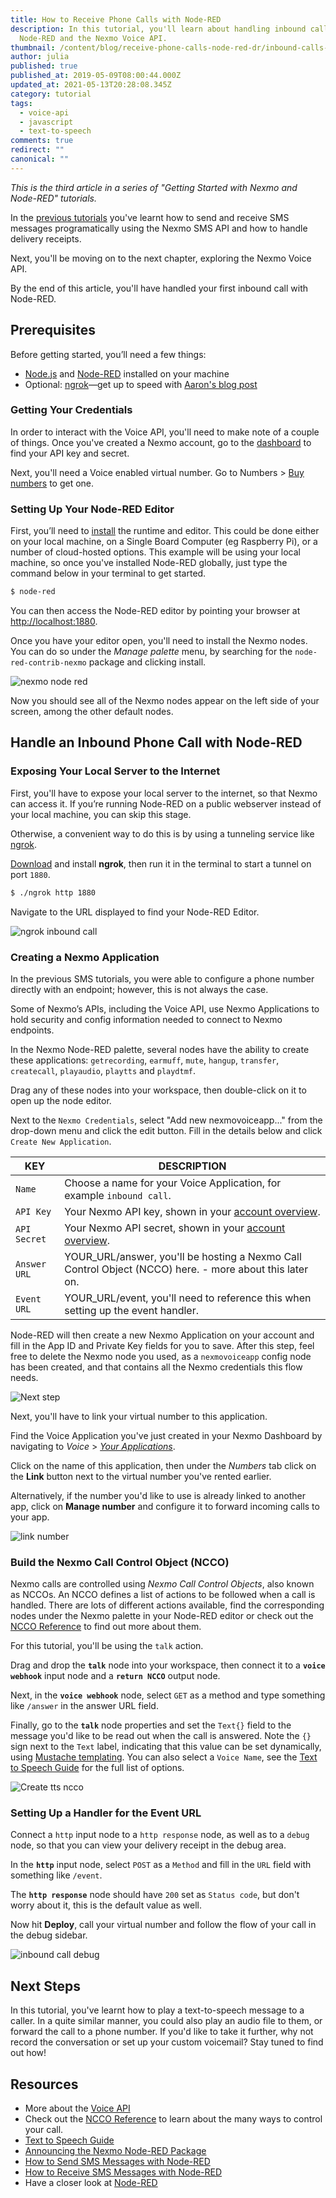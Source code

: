 ```yaml
---
title: How to Receive Phone Calls with Node-RED
description: In this tutorial, you'll learn about handling inbound calls using
  Node-RED and the Nexmo Voice API.
thumbnail: /content/blog/receive-phone-calls-node-red-dr/inbound-calls-node-red.png
author: julia
published: true
published_at: 2019-05-09T08:00:44.000Z
updated_at: 2021-05-13T20:28:08.345Z
category: tutorial
tags:
  - voice-api
  - javascript
  - text-to-speech
comments: true
redirect: ""
canonical: ""
---
```

*This is the third article in a series of "Getting Started with Nexmo and Node-RED" tutorials.*

In the [previous tutorials](https://www.nexmo.com/blog/tag/node-red/) you've learnt how to send and receive SMS messages programatically using the Nexmo SMS API and how to handle delivery receipts.

Next, you'll be moving on to the next chapter, exploring the Nexmo Voice API. 

By the end of this article, you'll have handled your first inbound call with Node-RED.

## Prerequisites

Before getting started, you’ll need a few things:

* [Node.js](https://nodejs.org/en/) and [Node-RED](https://nodered.org/docs/getting-started/installation) installed on your machine
* Optional: [ngrok](https://ngrok.com/download)—get up to speed with [Aaron's blog post](https://www.nexmo.com/blog/2017/07/04/local-development-nexmo-ngrok-tunnel-dr/)

<sign-up number></sign-up>

### Getting Your Credentials

In order to interact with the Voice API, you'll need to make note of a couple of things. Once you've created a Nexmo account, go to the [dashboard](https://dashboard.nexmo.com) to find your API key and secret.

Next, you'll need a Voice enabled virtual number. Go to Numbers > [Buy numbers](https://dashboard.nexmo.com/buy-numbers) to get one.

### Setting Up Your Node-RED Editor

First, you’ll need to [install](https://nodered.org/docs/getting-started/installation) the runtime and editor. This could be done either on your local machine, on a Single Board Computer (eg Raspberry Pi), or a number of cloud-hosted options. This example will be using your local machine, so once you've installed Node-RED globally, just type the command below in your terminal to get started.

```bash
$ node-red
```

You can then access the Node-RED editor by pointing your browser at <http://localhost:1880>.

Once you have your editor open, you'll need to install the Nexmo nodes. You can do so under the *Manage palette* menu, by searching for the `node-red-contrib-nexmo` package and clicking install. 

![nexmo node red](/content/blog/how-to-receive-phone-calls-with-node-red/install-nexmo-nodered.gif)

Now you should see all of the Nexmo nodes appear on the left side of your screen, among the other default nodes.

## Handle an Inbound Phone Call with Node-RED

### Exposing Your Local Server to the Internet

First, you'll have to expose your local server to the internet, so that Nexmo can access it. If you’re running Node-RED on a public webserver instead of your local machine, you can skip this stage. 

Otherwise, a convenient way to do this is by using a tunneling service like [ngrok](https://ngrok.com).

[Download](https://ngrok.com/download) and install **ngrok**, then run it in the terminal to start a tunnel on port `1880`.

```bash
$ ./ngrok http 1880
```

Navigate to the URL displayed to find your Node-RED Editor.

![ngrok inbound call](/content/blog/how-to-receive-phone-calls-with-node-red/ngrok-inbound-call.png)

### Creating a Nexmo Application

In the previous SMS tutorials, you were able to configure a phone number directly with an endpoint; however, this is not always the case.

Some of Nexmo’s APIs, including the Voice API, use Nexmo Applications to hold security and config information needed to connect to Nexmo endpoints. 

In the Nexmo Node-RED palette, several nodes have the ability to create these applications: `getrecording`, `earmuff`, `mute`, `hangup`, `transfer`, `createcall`, `playaudio`, `playtts` and `playdtmf`.

Drag any of these nodes into your workspace, then double-click on it to open up the node editor.

Next to the `Nexmo Credentials`, select "Add new nexmovoiceapp..." from the drop-down menu and click the edit button. Fill in the details below and click `Create New Application`.

| KEY          | DESCRIPTION                                                                                                 |
| ------------ | ----------------------------------------------------------------------------------------------------------- |
| `Name`       | Choose a name for your Voice Application, for example `inbound call`.                                       |
| `API Key`    | Your Nexmo API key, shown in your [account overview](https://dashboard.nexmo.com/getting-started-guide).    |
| `API Secret` | Your Nexmo API secret, shown in your [account overview](https://dashboard.nexmo.com/getting-started-guide). |
| `Answer URL` | YOUR_URL/answer, you'll be hosting a Nexmo Call Control Object (NCCO) here. - more about this later on.     |
| `Event URL`  | YOUR_URL/event, you'll need to reference this when setting up the event handler.                            |

Node-RED will then create a new Nexmo Application on your account and fill in the App ID and Private Key fields for you to save. After this step, feel free to delete the Nexmo node you used, as a `nexmovoiceapp` config node has been created, and that contains all the Nexmo credentials this flow needs.

![Next step](/content/blog/how-to-receive-phone-calls-with-node-red/844c06b1-4af6-43e8-acfd-95c3a6a0189b.png)

Next, you'll have to link your virtual number to this application.

Find the Voice Application you've just created in your Nexmo Dashboard by navigating to *Voice* > *[Your Applications](https://dashboard.nexmo.com/voice/your-applications)*.

Click on the name of this application, then under the *Numbers* tab click on the **Link** button next to the virtual number you've rented earlier.

Alternatively, if the number you'd like to use is already linked to another app, click on **Manage number** and configure it to forward incoming calls to your app.

![link number](/content/blog/how-to-receive-phone-calls-with-node-red/link-number-voiceapp.png)

### Build the Nexmo Call Control Object (NCCO)

Nexmo calls are controlled using *Nexmo Call Control Objects*, also known as NCCOs. An NCCO defines a list of actions to be followed when a call is handled. There are lots of different actions available, find the corresponding nodes under the Nexmo palette in your Node-RED editor or check out the [NCCO Reference](https://developer.nexmo.com/api/voice/ncco) to find out more about them.

For this tutorial, you'll be using the `talk` action. 

Drag and drop the **`talk`** node into your workspace, then connect it to a **`voice webhook`** input node and a **`return NCCO`** output node. 

Next, in the **`voice webhook`** node, select `GET` as a method and type something like `/answer` in the answer URL field. 

Finally, go to the **`talk`** node properties and set the `Text{}` field to the message you'd like to be read out when the call is answered. Note the `{}` sign next to the `Text` label, indicating that this value can be set dynamically, using [Mustache templating](https://mustache.github.io/). You can also select a `Voice Name`, see the [Text to Speech Guide](https://developer.nexmo.com/voice/voice-api/guides/text-to-speech#voice-names) for the full list of options.

![Create tts ncco](/content/blog/how-to-receive-phone-calls-with-node-red/create-tts-ncco.gif)

### Setting Up a Handler for the Event URL

Connect a `http` input node to a `http response` node, as well as to a `debug` node, so that you can view your delivery receipt in the debug area.

In the **`http`** input node, select `POST` as a `Method` and fill in the `URL` field with something like `/event`.

The **`http response`** node should have `200` set as `Status code`, but don't worry about it, this is the default value as well.

Now hit **Deploy**, call your virtual number and follow the flow of your call in the debug sidebar.

![inbound call debug](/content/blog/how-to-receive-phone-calls-with-node-red/inbound-call-debug.png)

## Next Steps

In this tutorial, you've learnt how to play a text-to-speech message to a caller. In a quite similar manner, you could also play an audio file to them, or forward the call to a phone number. If you'd like to take it further, why not record the conversation or set up your custom voicemail? Stay tuned to find out how!

## Resources

* More about the [Voice API](https://developer.nexmo.com/voice/voice-api/overview)
* Check out the [NCCO Reference](https://developer.nexmo.com/voice/voice-api/ncco-reference) to learn about the many ways to control your call.
* [Text to Speech Guide](https://developer.nexmo.com/voice/voice-api/guides/text-to-speech#voice-names)
* [Announcing the Nexmo Node-RED Package](https://www.nexmo.com/blog/2019/02/21/nexmo-node-red-package-dr/)
* [How to Send SMS Messages with Node-RED](https://www.nexmo.com/blog/2019/04/17/send-sms-messages-node-red-dr/)
* [How to Receive SMS Messages with Node-RED](https://www.nexmo.com/blog/2019/04/24/receive-sms-messages-node-red-dr/)
* Have a closer look at [Node-RED](https://nodered.org/docs/)